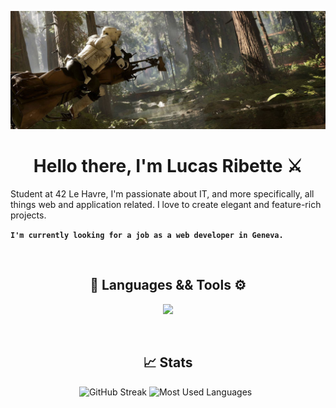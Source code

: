 ![](scout-trooper.jpg)

<h1 align="center">Hello there, I'm Lucas Ribette ⚔️</h1>

Student at 42 Le Havre, I'm passionate about IT, and more specifically, all things web and application related. I love to create elegant and feature-rich projects.

**`I'm currently looking for a job as a web developer in Geneva.`**

<br>

<h2 align="center">🔧 Languages && Tools ⚙️</h2>
<p align="center">
  <a href="https://skillicons.dev">
    <img src="https://skillicons.dev/icons?i=cpp,c,js,django,py,html,php,docker,css,ps" />
  </a>
</p>

<br>

<h2 align="center">📈 Stats</h2>

<p align="center">
    <img alt="GitHub Streak" src="https://streak-stats.demolab.com?user=Lurik13&theme=shadow-red&date_format=M%20j%5B%2C%20Y%5D&mode=weekly&card_width=334&card_height=175" />
    <img height=175 alt="Most Used Languages" src="https://github-readme-stats.vercel.app/api/top-langs/?username=Lurik13&theme=shadow_red&layout=compact" />&nbsp;&nbsp;
</p>
